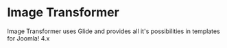 # Image Transformer
Image Transformer uses Glide and provides all it's possibilities in templates for Joomla! 4.x
